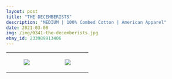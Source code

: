```yaml
---
layout: post
title: "THE DECEMBERISTS"
description: "MEDIUM | 100% Combed Cotton | American Apparel"
date: 2021-03-08
img: /img/0341-the-decemberists.jpg
ebay_id: 233989913406
---
```




<table style="width:100%;"><tr><td style="vertical-align:top;">
      <figure class="tmblr-full" data-orig-height="2048" data-orig-width="1365" data-orig-src="https://concertshirts.netlify.app/shirts/0341/0341-01.jpg"><img src="https://64.media.tumblr.com/488f3036944806443b35bd4261ec9565/eefbc2ad987e977a-be/s540x810/2df603678e4259deda8b4c32bc4f5f3d3114972d.jpg" data-orig-height="2048" data-orig-width="1365" data-orig-src="https://concertshirts.netlify.app/shirts/0341/0341-01.jpg"/></figure></td>
    <td style="vertical-align:top;">
      <figure class="tmblr-full" data-orig-height="2048" data-orig-width="1365" data-orig-src="https://concertshirts.netlify.app/shirts/0341/0341-02.jpg"><img src="https://64.media.tumblr.com/d3c75fe8c8dbce057b07ee1be632aa0c/eefbc2ad987e977a-e0/s540x810/bfc5450eece5e44d8804c07d9655d5f11616a2ec.jpg" data-orig-height="2048" data-orig-width="1365" data-orig-src="https://concertshirts.netlify.app/shirts/0341/0341-02.jpg"/></figure></td>
  </tr></table>
